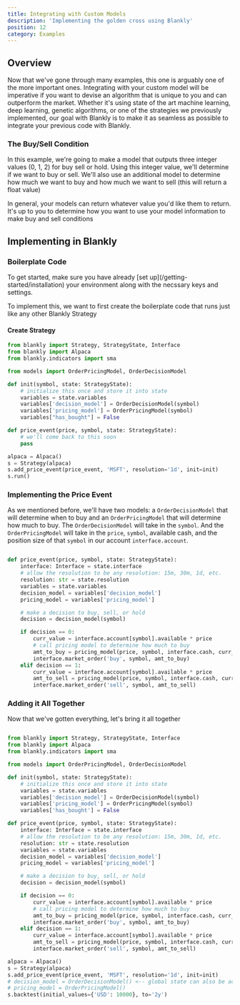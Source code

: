 ```yaml
---
title: Integrating with Custom Models
description: 'Implementing the golden cross using Blankly'
position: 12
category: Examples
---
```


## Overview

Now that we've gone through many examples, this one is arguably one of the more important ones. Integrating with your custom model will be imperative if you want to devise an algorithm that is unique to you and can outperform the market. Whether it's using state of the art machine learning, deep learning, genetic algorithms, or one of the strategies we previously implemented, our goal with Blankly is to make it as seamless as possible to integrate your previous code with Blankly. 

### The Buy/Sell Condition

In this example, we're going to make a model that outputs three integer values (0, 1, 2) for buy sell or hold. Using this integer value, we'll determine if we want to buy or sell. We'll also use an additional model to determine how much we want to buy and how much we want to sell (this will return a float value)

<alert type="info">
In general, your models can return whatever value you'd like them to return. It's up to you to determine how you want to use your model information to make buy and sell conditions
</alert>

## Implementing in Blankly

### Boilerplate Code

<alert>
To get started, make sure you have already [set up](/getting-started/installation) your environment along with the necssary keys and settings. 
</alert>

To implement this, we want to first create the boilerplate code that runs just like any other Blankly Strategy

#### Create Strategy

```python
from blankly import Strategy, StrategyState, Interface
from blankly import Alpaca
from blankly.indicators import sma

from models import OrderPricingModel, OrderDecisionModel

def init(symbol, state: StrategyState):
    # initialize this once and store it into state
    variables = state.variables
    variables['decision_model'] = OrderDecisionModel(symbol)
    variables['pricing_model'] = OrderPricingModel(symbol)
    variables["has_bought"] = False

def price_event(price, symbol, state: StrategyState):
    # we'll come back to this soon
    pass

alpaca = Alpaca()
s = Strategy(alpaca)
s.add_price_event(price_event, 'MSFT', resolution='1d', init=init)
s.run()
```

### Implementing the Price Event

As we mentioned before, we'll have two models: a `OrderDecisionModel` that will determine when to buy and an `OrderPricingModel` that will determine how much to buy. The `OrderDecisionModel` will take in the `symbol`. And the `OrderPricingModel` will take in the `price`, `symbol`, available cash, and the position size of that `symbol` in our account `interface.account`.

```python

def price_event(price, symbol, state: StrategyState):
    interface: Interface = state.interface
    # allow the resolution to be any resolution: 15m, 30m, 1d, etc.
    resolution: str = state.resolution
    variables = state.variables
    decision_model = variables['decision_model']
    pricing_model = variables['pricing_model']

    # make a decision to buy, sell, or hold
    decision = decision_model(symbol)

    if decision == 0:
        curr_value = interface.account[symbol].available * price
        # call pricing model to determine how much to buy
        amt_to_buy = pricing_model(price, symbol, interface.cash, curr_value)
        interface.market_order('buy', symbol, amt_to_buy)
    elif decision == 1:
        curr_value = interface.account[symbol].available * price
        amt_to_sell = pricing_model(price, symbol, interface.cash, curr_value)
        interface.market_order('sell', symbol, amt_to_sell)
```

### Adding it All Together

Now that we've gotten everything, let's bring it all together

```python

from blankly import Strategy, StrategyState, Interface
from blankly import Alpaca
from blankly.indicators import sma

from models import OrderPricingModel, OrderDecisionModel

def init(symbol, state: StrategyState):
    # initialize this once and store it into state
    variables = state.variables
    variables['decision_model'] = OrderDecisionModel(symbol)
    variables['pricing_model'] = OrderPricingModel(symbol)
    variables['has_bought'] = False

def price_event(price, symbol, state: StrategyState):
    interface: Interface = state.interface
    # allow the resolution to be any resolution: 15m, 30m, 1d, etc.
    resolution: str = state.resolution
    variables = state.variables
    decision_model = variables['decision_model']
    pricing_model = variables['pricing_model']

    # make a decision to buy, sell, or hold
    decision = decision_model(symbol)

    if decision == 0:
        curr_value = interface.account[symbol].available * price
        # call pricing model to determine how much to buy
        amt_to_buy = pricing_model(price, symbol, interface.cash, curr_value)
        interface.market_order('buy', symbol, amt_to_buy)
    elif decision == 1:
        curr_value = interface.account[symbol].available * price
        amt_to_sell = pricing_model(price, symbol, interface.cash, curr_value)
        interface.market_order('sell', symbol, amt_to_sell)

alpaca = Alpaca()
s = Strategy(alpaca)
s.add_price_event(price_event, 'MSFT', resolution='1d', init=init)
# decision_model = OrderDecisionModel() <-- global state can also be accessed in price event functions 
# pricing_model = OrderPricingModel()
s.backtest(initial_values={'USD': 10000}, to='2y')

```